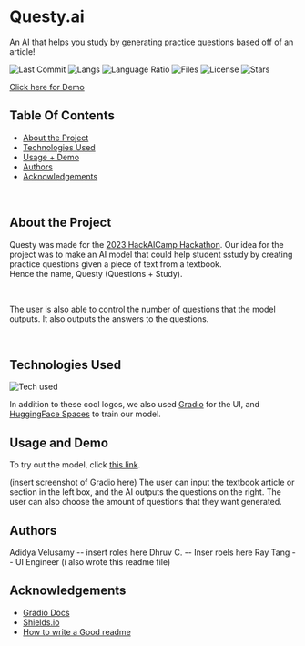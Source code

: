 # Questy.ai
An AI that helps you study by generating practice questions based off of an article!



![Last Commit](https://img.shields.io/github/last-commit/Ray0716/Questy?style=for-the-badge) ![Langs](https://img.shields.io/github/languages/count/Ray0716/Questy?style=for-the-badge) ![Language Ratio](https://img.shields.io/github/languages/top/Ray0716/Questy?style=for-the-badge)  ![Files](https://img.shields.io/github/directory-file-count/Ray0716/Questy?style=for-the-badge) ![License](https://img.shields.io/github/license/Ray0716/Questy?style=for-the-badge) ![Stars](https://img.shields.io/github/stars/Ray0716/Questy?style=for-the-badge) 

[Click here for Demo](example.com)


## Table Of Contents

* [About the Project](#about-the-project)
* [Technologies Used](#technologies-used)
* [Usage + Demo](#usage-and-demo)
* [Authors](#authors)
* [Acknowledgements](#acknowledgements)

</br>


## About the Project
Questy was made for the [2023 HackAICamp Hackathon](https://hackaicamp.devpost.com/?ref_feature=challenge&ref_medium=your-open-hackathons&ref_content=Upcoming). 
Our idea for the project was to make an AI model that could help student sstudy by creating practice questions given a piece of text from a textbook. 
</br> 
Hence the name, Questy (Questions + Study). 

</br>

The user is also able to control the number of questions that the model outputs. It also outputs the answers to the questions. 

</br>

## Technologies Used

![Tech used](https://skillicons.dev/icons?i=py,pytorch,md,vscode,stackoverflow)

In addition to these cool logos, we also used [Gradio](https://gradio.app/) for the UI, and [HuggingFace Spaces](https://huggingface.co/spaces) to train our model. 


## Usage and Demo

To try out the model, click [this link](example.com).

(insert screenshot of Gradio here)
The user can input the textbook article or section in the left box, and the AI outputs the questions on the right. The user can also choose the amount of questions that they want generated. 


## Authors
Adidya Velusamy -- insert roles here
Dhruv C. -- Inser roels here
Ray Tang -- UI Engineer (i also wrote this readme file)


## Acknowledgements

 - [Gradio Docs](https://gradio.app/docs/)
 - [Shields.io](https://shields.io/)
 - [How to write a Good readme](https://bulldogjob.com/news/449-how-to-write-a-good-readme-for-your-github-project)



